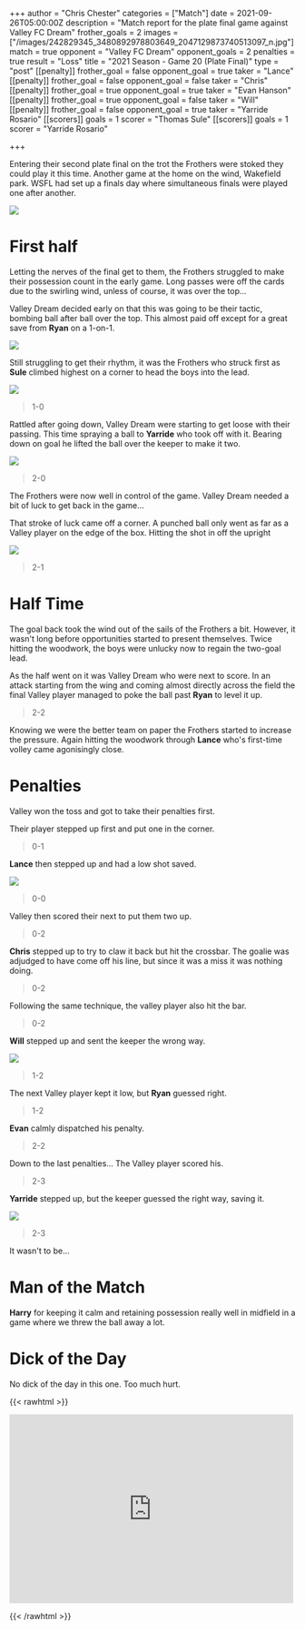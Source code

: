 +++
author = "Chris Chester"
categories = ["Match"]
date = 2021-09-26T05:00:00Z
description = "Match report for the plate final game against Valley FC Dream"
frother_goals = 2
images = ["/images/242829345_3480892978803649_2047129873740513097_n.jpg"]
match = true
opponent = "Valley FC Dream"
opponent_goals = 2
penalties = true
result = "Loss"
title = "2021 Season - Game 20 (Plate Final)"
type = "post"
[[penalty]]
frother_goal = false
opponent_goal = true
taker = "Lance"
[[penalty]]
frother_goal = false
opponent_goal = false
taker = "Chris"
[[penalty]]
frother_goal = true
opponent_goal = true
taker = "Evan Hanson"
[[penalty]]
frother_goal = true
opponent_goal = false
taker = "Will"
[[penalty]]
frother_goal = false
opponent_goal = true
taker = "Yarride Rosario"
[[scorers]]
goals = 1
scorer = "Thomas Sule"
[[scorers]]
goals = 1
scorer = "Yarride Rosario"

+++

Entering their second plate final on the trot the Frothers were stoked they could play it this time. Another game at the home on the wind, Wakefield park. WSFL had set up a finals day where simultaneous finals were played one after another.

![](/images/242829345_3480892978803649_2047129873740513097_n.jpg)

# First half

Letting the nerves of the final get to them, the Frothers struggled to make their possession count in the early game. Long passes were off the cards due to the swirling wind, unless of course, it was over the top...

Valley Dream decided early on that this was going to be their tactic, bombing ball after ball over the top. This almost paid off except for a great save from **Ryan** on a 1-on-1.

![](/images/242901979_3480893252136955_6427697047754830183_n.jpg)

Still struggling to get their rhythm, it was the Frothers who struck first as **Sule** climbed highest on a corner to head the boys into the lead.

![](/images/242521068_3480894012136879_6969311798146355329_n.jpg)

> 1-0

Rattled after going down, Valley Dream were starting to get loose with their passing. This time spraying a ball to **Yarride** who took off with it. Bearing down on goal he lifted the ball over the keeper to make it two.

![](/images/241911718_3480894062136874_1221096340459109764_n.jpg)

> 2-0

The Frothers were now well in control of the game. Valley Dream needed a bit of luck to get back in the game...

That stroke of luck came off a corner. A punched ball only went as far as a Valley player on the edge of the box. Hitting the shot in off the upright

![](/images/241562342_3480893292136951_1373590954514405194_n.jpg)

> 2-1

# Half Time

The goal back took the wind out of the sails of the Frothers a bit. However, it wasn't long before opportunities started to present themselves. Twice hitting the woodwork, the boys were unlucky now to regain the two-goal lead.

As the half went on it was Valley Dream who were next to score. In an attack starting from the wing and coming almost directly across the field the final Valley player managed to poke the ball past **Ryan** to level it up.

> 2-2

Knowing we were the better team on paper the Frothers started to increase the pressure. Again hitting the woodwork through **Lance** who's first-time volley came agonisingly close.

# Penalties

Valley won the toss and got to take their penalties first.

Their player stepped up first and put one in the corner.

> 0-1

**Lance** then stepped up and had a low shot saved.

![](/images/242594910_3480893755470238_1428693841735028514_n.jpg)

> 0-0

Valley then scored their next to put them two up.

> 0-2

**Chris** stepped up to try to claw it back but hit the crossbar. The goalie was adjudged to have come off his line, but since it was a miss it was nothing doing.

> 0-2

Following the same technique, the valley player also hit the bar.

> 0-2

**Will** stepped up and sent the keeper the wrong way.

![](/images/242123262_3480893915470222_4688386159790842298_n.jpg)

> 1-2

The next Valley player kept it low, but **Ryan** guessed right.

> 1-2

**Evan** calmly dispatched his penalty.

> 2-2

Down to the last penalties... The Valley player scored his.

> 2-3

**Yarride** stepped up, but the keeper guessed the right way, saving it.

![](/images/242917169_3480893965470217_3727278893197145662_n.jpg)

> 2-3

It wasn't to be...

# Man of the Match

**Harry** for keeping it calm and retaining possession really well in midfield in a game where we threw the ball away a lot.

# Dick of the Day

No dick of the day in this one. Too much hurt.

{{< rawhtml >}} <div class="row"> <iframe src="https://www.facebook.com/plugins/post.php?href=https%3A%2F%2Fwww.facebook.com%2FNZSundayFootball%2Fposts%2F3482288365330777&show_text=false&width=500" width="500" height="333" style="border:none;overflow:hidden" scrolling="no" frameborder="0" allowfullscreen="true" allow="autoplay; clipboard-write; encrypted-media; picture-in-picture; web-share"></iframe> </div>

{{< /rawhtml >}}